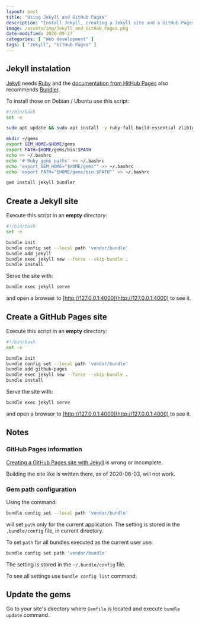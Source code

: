 ```yaml
---
layout: post
title: "Using Jekyll and GitHub Pages"
description: "Install Jekyll, creating a Jekyll site and a GitHub Pages site"
image: /assets/img/Jekyll_and_GitHub_Pages.png
date-modified: 2020-09-27
categories: [ "Web development" ]
tags: [ "Jekyll", "GitHub Pages" ]
---
```


## Jekyll instalation

[Jekyll](https://jekyllrb.com/) needs [Ruby](https://www.ruby-lang.org/en/) and the [documentation from HitHub Pages](https://help.github.com/en/github/working-with-github-pages/testing-your-github-pages-site-locally-with-jekyll) also recommends [Bundler](https://bundler.io/).

To install those on Debian / Ubuntu use this script:

```sh
#!/bin/bash
set -e

sudo apt update && sudo apt install -y ruby-full build-essential zlib1g-dev

mkdir ~/gems
export GEM_HOME=$HOME/gems
export PATH=$HOME/gems/bin:$PATH
echo >> ~/.bashrc
echo '# Ruby gems paths' >> ~/.bashrc
echo 'export GEM_HOME="$HOME/gems"' >> ~/.bashrc
echo 'export PATH="$HOME/gems/bin:$PATH"' >> ~/.bashrc

gem install jekyll bundler
```

## Create a Jekyll site

Execute this script in an **empty** directory:

```sh
#!/bin/bash
set -e

bundle init
bundle config set --local path 'vendor/bundle'
bundle add jekyll
bundle exec jekyll new --force --skip-bundle .
bundle install
```

Serve the site with:

```sh
bundle exec jekyll serve
```

and open a browser to [http://127.0.0.1:4000](http://127.0.0.1:4000) to see it.

## Create a GitHub Pages site

Execute this script in an **empty** directory:

```sh
#!/bin/bash
set -e

bundle init
bundle config set --local path 'vendor/bundle'
bundle add github-pages
bundle exec jekyll new --force --skip-bundle .
bundle install
```

Serve the site with:

```sh
bundle exec jekyll serve
```

and open a browser to [http://127.0.0.1:4000](http://127.0.0.1:4000) to see it.

## Notes

### GitHub Pages information

[Creating a GitHub Pages site with Jekyll](https://help.github.com/en/github/working-with-github-pages/creating-a-github-pages-site-with-jekyll) is wrong or incomplete.

Building the site like is written there, as of 2020-06-03, will not work.

### Gem path configuration

Using the command:

```sh
bundle config set --local path 'vendor/bundle'
```

will set `path` only for the current application.
The setting is stored in the `.bundle/config` file, in current directory.

To set `path` for all bundles executed as the current user use:

```sh
bundle config set path 'vendor/bundle'
```

The setting is stored in the `~/.bundle/config` file.

To see all settings use `bundle config list` command.

## Update the gems

Go to your site's directory where `Gemfile` is located and execute `bundle update` command.
